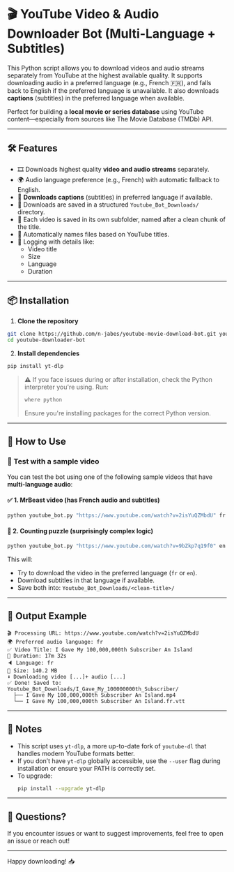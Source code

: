 # 🎬 YouTube Video & Audio Downloader Bot (Multi-Language + Subtitles)

This Python script allows you to download videos and audio streams separately from YouTube at the highest available quality. It supports downloading audio in a preferred language (e.g., French 🇫🇷), and falls back to English if the preferred language is unavailable. It also downloads **captions** (subtitles) in the preferred language when available.

Perfect for building a **local movie or series database** using YouTube content—especially from sources like The Movie Database (TMDb) API.

---

## 🛠️ Features

- 🎞️ Downloads highest quality **video and audio streams** separately.
- 🌍 Audio language preference (e.g., French) with automatic fallback to English.
- 📝 **Downloads captions** (subtitles) in preferred language if available.
- 📁 Downloads are saved in a structured `Youtube_Bot_Downloads/` directory.
- 📂 Each video is saved in its own subfolder, named after a clean chunk of the title.
- 🧠 Automatically names files based on YouTube titles.
- 🧾 Logging with details like:
  - Video title
  - Size
  - Language
  - Duration

---

## 📦 Installation

1. **Clone the repository**

```bash
git clone https://github.com/n-jabes/youtube-movie-download-bot.git youtube-downloader-bot
cd youtube-downloader-bot
```

2. **Install dependencies**

```bash
pip install yt-dlp
```

> ⚠️ If you face issues during or after installation, check the Python interpreter you're using. Run:
>
> ```bash
> where python
> ```
> Ensure you're installing packages for the correct Python version.

---

## 🚀 How to Use

### 🧪 Test with a sample video

You can test the bot using one of the following sample videos that have **multi-language audio**:

#### ✅ 1. MrBeast video (has French audio and subtitles)

```bash
python youtube_bot.py "https://www.youtube.com/watch?v=2isYuQZMbdU" fr
```

#### 🔢 2. Counting puzzle (surprisingly complex logic)

```bash
python youtube_bot.py "https://www.youtube.com/watch?v=9bZkp7q19f0" en
```

This will:
- Try to download the video in the preferred language (`fr` or `en`).
- Download subtitles in that language if available.
- Save both into: `Youtube_Bot_Downloads/<clean-title>/`

---

## 🧰 Output Example

```
🎬 Processing URL: https://www.youtube.com/watch?v=2isYuQZMbdU
🌍 Preferred audio language: fr
✅ Video Title: I Gave My 100,000,000th Subscriber An Island
🎥 Duration: 17m 32s
🔈 Language: fr
💾 Size: 140.2 MB
⬇️ Downloading video [...]+ audio [...]
✅ Done! Saved to: Youtube_Bot_Downloads/I_Gave_My_100000000th_Subscriber/
  ├── I Gave My 100,000,000th Subscriber An Island.mp4
  └── I Gave My 100,000,000th Subscriber An Island.fr.vtt
```

---

## 🧠 Notes

- This script uses `yt-dlp`, a more up-to-date fork of `youtube-dl` that handles modern YouTube formats better.
- If you don’t have `yt-dlp` globally accessible, use the `--user` flag during installation or ensure your PATH is correctly set.
- To upgrade:
  ```bash
  pip install --upgrade yt-dlp
  ```

---

## 💬 Questions?

If you encounter issues or want to suggest improvements, feel free to open an issue or reach out!

---

Happy downloading! 📥

